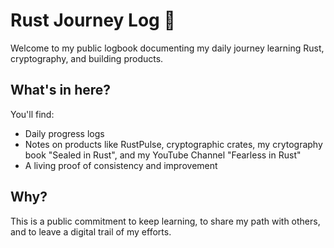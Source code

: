 # Rust Journey Log 📓

Welcome to my public logbook documenting my daily journey learning Rust, cryptography, and building products.

## What's in here?

You'll find:
- Daily progress logs
- Notes on products like RustPulse, cryptographic crates,  my crytography book "Sealed in Rust", and my YouTube Channel "Fearless in Rust"
- A living proof of consistency and improvement

## Why?

This is a public commitment to keep learning, to share my path with others, and to leave a digital trail of my efforts.

<!--
Connect with me on:
- Mastodon: [@yourhandle](https://yourinstance/@yourhandle)
- Bluesky: [your.bsky.social](https://bsky.app/profile/your.bsky.social)
-->
